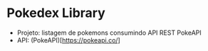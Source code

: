 # Pokedex Library
- Projeto: listagem de pokemons consumindo API REST PokeAPI
- API: (PokeAPI)[https://pokeapi.co/]
